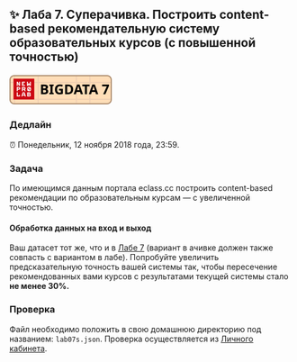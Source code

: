 ## ✨ Лаба 7. Суперачивка. Построить content-based рекомендательную систему образовательных курсов (с повышенной точностью)

##### [![New Professions Lab — Big Data 9](/extra/images/npl7.svg)](https://github.com/newprolab/content_bigdata9)

### Дедлайн

⏰ Понедельник, 12 ноября 2018 года, 23:59.

### Задача

По имеющимся данным портала eclass.cc построить content-based рекомендации по образовательным курсам — с увеличенной точностью.

#### Обработка данных на вход и выход

Ваш датасет тот же, что и в [Лабе 7](lab07.md) (вариант в ачивке должен также совпасть с вариантом в лабе). Попробуйте увеличить предсказательную точность вашей системы так, чтобы пересечение рекомендованных вами курсов с результатами текущей системы стало **не менее 30%.**

### Проверка

Файл необходимо положить в свою домашнюю директорию под названием: `lab07s.json`. Проверка осуществляется из [Личного кабинета](http://lk.newprolab.com/lab/laba07s).
